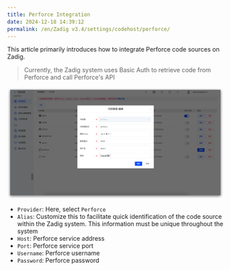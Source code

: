 ```yaml
---
title: Perforce Integration
date: 2024-12-18 14:39:12
permalink: /en/Zadig v3.4/settings/codehost/perforce/
---
```


This article primarily introduces how to integrate Perforce code sources on Zadig.

> Currently, the Zadig system uses Basic Auth to retrieve code from Perforce and call Perforce's API

![perfoce](../../../../_images/perforce.png)

- `Provider`: Here, select `Perforce`
- `Alias`: Customize this to facilitate quick identification of the code source within the Zadig system. This information must be unique throughout the system
- `Host`: Perforce service address
- `Port`: Perforce service port
- `Username`: Perforce username
- `Password`: Perforce password